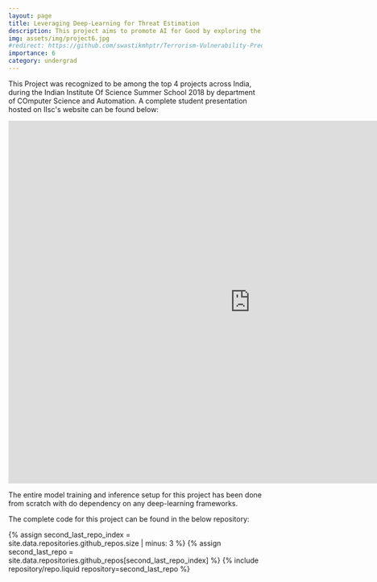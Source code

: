 ```yaml
---
layout: page
title: Leveraging Deep-Learning for Threat Estimation
description: This project aims to promote AI for Good by exploring the Global Terrorism Database created by the University of Maryland, curating it, and trying to map untraceable patterns between different terrorism incidents using Artificial Neural Networks. We used this setup to find out the vulnerability of various Indian states to possible criminal activities at different intervals of time. We developed the complete ANN training and inference set-up from scratch to better Learn Deep-Learning Technology.
img: assets/img/project6.jpg
#redirect: https://github.com/swastikmhptr/Terrorism-Vulnerability-Prediction-model-for-Indian-States
importance: 6
category: undergrad
---
```


This Project was recognized to be among the top 4 projects across India, during the Indian Institute Of Science Summer School 2018 by department of COmputer Science and Automation. A complete student presentation hosted on IIsc's website can be found below:

<iframe width="960" height="720" src="https://www.youtube.com/embed/S7M4-DDeYgw" title="YouTube video player" frameborder="0" allowfullscreen></iframe>



The entire model training and inference setup for this project has been done from scratch with do dependency on any deep-learning frameworks.

The complete code for this project can be found in the below repository:

<div class="repositories d-flex flex-wrap flex-md-row flex-column justify-content-between align-items-center">
    {% assign second_last_repo_index = site.data.repositories.github_repos.size | minus: 3 %}
    {% assign second_last_repo = site.data.repositories.github_repos[second_last_repo_index] %}
    {% include repository/repo.liquid repository=second_last_repo %}
</div>
